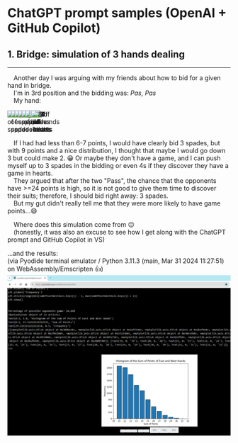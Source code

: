 # ChatGPT prompt samples (OpenAI + GitHub Copilot)

## 1. Bridge: simulation of 3 hands dealing 
___
&emsp;Another day I was arguing with my friends about how to bid for a given hand in bridge.<br>
&emsp;I'm in 3rd position and the bidding was: _Pas, Pas_<br>
&emsp;My hand:<br>
<div style="display: flex; direction: row-reverse;">
    <img style="width: 100px; position: relative; left: 0px;" 
        src="https://upload.wikimedia.org/wikipedia/commons/f/f4/Ace_of_spades2.svg" 
        alt="Ace of spades">
    <img style="width: 100px; position: relative; left: -40px; top:0" 
        src="https://upload.wikimedia.org/wikipedia/commons/e/ee/King_of_spades.svg" 
        alt="King of spades">
    <img style="width: 100px; position: relative; left: -80px; top:0"  
        src="https://upload.wikimedia.org/wikipedia/commons/c/c1/Queen_of_spades.svg" 
        alt="Queen of spades">
    <img style="width: 100px; position: relative; left: -120px; top:0"  
        src="https://upload.wikimedia.org/wikipedia/commons/6/68/10_of_spades.svg" 
        alt="10 of spades">
    <img style="width: 100px; position: relative; left: -160px; top:0"  
        src="https://upload.wikimedia.org/wikipedia/commons/f/f7/7_of_spades.svg" 
        alt="7 of spades">
    <img style="width: 100px; position: relative; left: -200px; top:0"  
        src="https://upload.wikimedia.org/wikipedia/commons/8/8a/5_of_spades.svg" 
        alt="5 of spades">
    <img style="width: 100px; position: relative; left: -240px; top:0"  
        src="https://upload.wikimedia.org/wikipedia/commons/e/eb/3_of_spades.svg" 
        alt="3 of spades">
    <img style="width: 100px; position: relative; left: -280px; top:2"  
        src="https://upload.wikimedia.org/wikipedia/commons/9/9d/9_of_hearts.svg" 
        alt="9 of hearts">
    <img style="width: 100px; position: relative; left: -320px; top:2"  
        src="https://upload.wikimedia.org/wikipedia/commons/7/7e/6_of_hearts.svg" 
        alt="6 of hearts">
    <img style="width: 100px; position: relative; left: -360px; top:2"  
        src="https://upload.wikimedia.org/wikipedia/commons/e/e9/4_of_hearts.svg" 
        alt="4 of hearts">
    <img style="width: 100px; position: relative; left: -400px; top:0"  
        src="https://upload.wikimedia.org/wikipedia/commons/d/db/7_of_clubs.svg" 
        alt="7 of clubs">
    <img style="width: 100px; position: relative; left: -440px; top:0"  
        src="https://upload.wikimedia.org/wikipedia/commons/7/72/5_of_clubs.svg" 
        alt="5 of clubs">
    <img style="width: 100px; position: relative; left: -480px; top:2"  
        src="https://upload.wikimedia.org/wikipedia/commons/5/5a/8_of_diamonds.svg" 
        alt="8 of diamonds">

</div>

<!-- from https://commons.wikimedia.org/w/index.php?search=Byron+Knoll+Playing+cards&title=Special:MediaSearch&go=Go&type=image&sort=recency -->


&emsp;If I had had less than 6-7 points, I would have clearly bid 3 spades, but with 9 points and a nice distribution, I thought that maybe I would go down 3 but could make 2. 😁
Or maybe they don't have a game, and I can push myself up to 3 spades in the bidding or even 4s if they discover they have a game in hearts.<br>
&emsp;They argued that after the two "Pass", the chance that the opponents have >=24 points is high, so it is not good to give them time to discover their suits; therefore, I should bid right away: 3 spades.<br>
&emsp;But my gut didn't really tell me that they were more likely to have game points…😄

&emsp;Where does this simulation come from 😉<br>
&emsp;(honestly, it was also an excuse to see how I get along with the ChatGPT prompt and GitHub Copilot in VS) 

...and the results:<br>(via Pyodide terminal emulator / Python 3.11.3 (main, Mar 31 2024 11:27:51) on WebAssembly/Emscripten 👍)
![Bridge simulation of 3 hands dealing ](Bridge/BridgeOnPyodide.png)